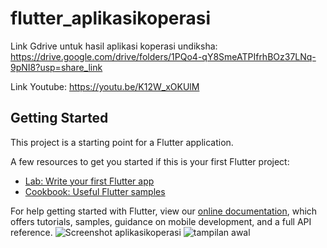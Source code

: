 # flutter_aplikasikoperasi

Link Gdrive untuk hasil aplikasi koperasi undiksha:
https://drive.google.com/drive/folders/1PQo4-qY8SmeATPIfrhBOz37LNq-9pNI8?usp=share_link

Link Youtube: https://youtu.be/K12W_xOKUlM

## Getting Started

This project is a starting point for a Flutter application.

A few resources to get you started if this is your first Flutter project:

- [Lab: Write your first Flutter app](https://flutter.dev/docs/get-started/codelab)
- [Cookbook: Useful Flutter samples](https://flutter.dev/docs/cookbook)

For help getting started with Flutter, view our
[online documentation](https://flutter.dev/docs), which offers tutorials,
samples, guidance on mobile development, and a full API reference.
![Screenshot aplikasikoperasi](https://user-images.githubusercontent.com/114554837/192822753-c1be18bc-0231-40fb-970c-f7ab2a4ba553.jpg)
![tampilan awal](https://user-images.githubusercontent.com/114554837/192823932-dec23c85-f129-4665-a745-30d2f4941fc7.jpg)
